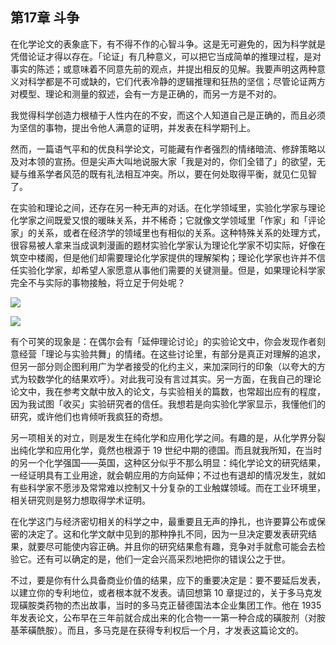 ## 第17章 斗争

在化学论文的表象底下，有不得不作的心智斗争。这是无可避免的，因为科学就是凭借论证才得以存在。「论证」有几种意义，可以把它当成简单的推理过程，是对事实的陈述；或意味着不同意先前的观点，并提出相反的见解。我要声明这两种意义对科学都是不可或缺的，它们代表冷静的逻辑推理和狂热的坚信；尽管论证两方对模型、理论和测量的叙述，会有一方是正确的，而另一方是不对的。

我觉得科学创造力根植于人性内在的不安，而这个人知道自己是正确的，而且必须为坚信的事物，提出令他人满意的证明，并发表在科学期刊上。

然而，一篇语气平和的优良科学论文，可能藏有作者强烈的情绪暗流、修辞策略以及对本领的宣扬。但是尖声大叫地说服大家「我是对的，你们全错了」的欲望，无疑与维系学者风范的既有礼法相互冲突。所以，要在何处取得平衡，就见仁见智了。

在实验和理论之间，还存在另一种无声的对话。在化学领域里，实验化学家与理论化学家之间既爱又恨的暖昧关系，并不稀奇；它就像文学领域里「作家」和「评论家」的关系，或者在经济学的领域里也有相似的关系。这种特殊关系的处理方式，很容易被人拿来当成讽刺漫画的题材实验化学家认为理论化学家不切实际，好像在筑空中楼阁，但是他们却需要理论化学家提供的理解架构；理论化学家也许并不信任实验化学家，却希望人家愿意从事他们需要的关键测量。但是，如果理论科学家完全不与实际的事物接触，将立足于何处呢？

![](https://raw.githubusercontent.com/dalong0514/selfstudy/master/图片链接/化工书籍/2019405.PNG)

![](https://raw.githubusercontent.com/dalong0514/selfstudy/master/图片链接/化工书籍/2019406.PNG)

有个可笑的现象是：在偶尔会有「延伸理论讨论」的实验论文中，你会发现作者刻意经营「理论与实验共舞」的情绪。在这些讨论里，有部分是真正对理解的追求，但另一部分则企图利用广为学者接受的化约主义，来加深同行的印象（以夸大的方式为较数学化的结果欢呼）。对此我可没有言过其实。另一方面，在我自己的理论论文中，我在参考文献中放入的论文，与实验相关的篇数，也常超出应有的程度，因为我试图「收买」实验研究者的信任。我想若是向实验化学家显示，我懂他们的研究，或许他们也肯倾听我疯狂的奇想。

另一项相关的对立，则是发生在纯化学和应用化学之间。有趣的是，从化学界分裂出纯化学和应用化学，竟然也根源于 19 世纪中期的德国。而且就我所知，在当时的另一个化学强国——英国，这种区分似乎不那么明显：纯化学论文的研究结果，一经证明具有工业用途，就会朝应用的方向延伸；不过也有退却的情况发生，就如有些科学家不愿涉及常常难以控制又十分复杂的工业触媒领域。而在工业环境里，相关研究则是努力想取得学术证明。

在化学这门与经济密切相关的科学之中，最重要且无声的挣扎，也许要算公布或保密的决定了。这和化学文献中见到的那种挣扎不同，因为一旦决定要发表研究结果，就要尽可能使内容正确。并且你的研究结果愈有趣，竞争对手就愈可能会去检验它。还有可以确定的是，他们一定会兴高采烈地把你的错误公之于世。

不过，要是你有什么具备商业价值的结果，应下的重要决定是：要不要延后发表，以建立你的专利地位，或者根本就不发表。请回想第 10 章提过的，关于多马克发现磺胺类药物的杰出故事，当时的多马克正替德国法本企业集团工作。他在 1935 年发表论文，公布早在三年前就合成出来的化合物一一第一种合成的磺胺剂（对胺基苯磺酰胺）。而且，多马克是在获得专利权后一个月，才发表这篇论文的。

